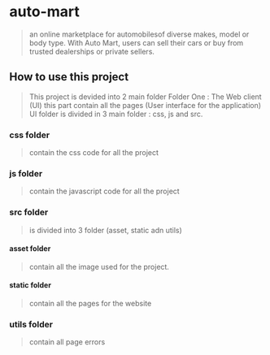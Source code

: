 # auto-mart

> an online marketplace for automobilesof diverse makes, model or body type. With Auto Mart, users can sell their cars or buy from trusted dealerships or private sellers.

## How to use this project

> This project is devided into 2 main folder
> Folder One : The Web client (UI) this part contain all the pages (User interface for the application)
> UI folder is divided in 3 main folder : css, js and src.

### css folder

> contain the css code for all the project

### js folder

> contain the javascript code for all the project

### src folder

> is divided into 3 folder (asset, static adn utils)

#### asset folder

> contain all the image used for the project.

#### static folder

> contain all the pages for the website

### utils folder

> contain all page errors

